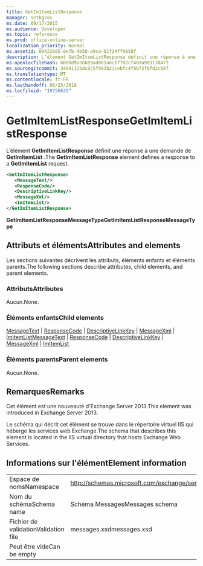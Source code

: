 ```yaml
---
title: GetImItemListResponse
manager: sethgros
ms.date: 09/17/2015
ms.audience: Developer
ms.topic: reference
ms.prod: office-online-server
localization_priority: Normal
ms.assetid: 00422885-0e7b-4b50-a9ca-01f24ff9858f
description: L’élément GetImItemListResponse définit une réponse à une demande de GetImItemList.
ms.openlocfilehash: 60d0d9a36b89ad861a6c17702cf48da901138472
ms.sourcegitcommit: 34041125dc8c5f993b21cebfc4f8b72f0fd2cb6f
ms.translationtype: MT
ms.contentlocale: fr-FR
ms.lasthandoff: 06/25/2018
ms.locfileid: "19756635"
---
```

# <a name="getimitemlistresponse"></a><span data-ttu-id="af163-103">GetImItemListResponse</span><span class="sxs-lookup"><span data-stu-id="af163-103">GetImItemListResponse</span></span>

<span data-ttu-id="af163-104">L’élément **GetImItemListResponse** définit une réponse à une demande de **GetImItemList** .</span><span class="sxs-lookup"><span data-stu-id="af163-104">The **GetImItemListResponse** element defines a response to a **GetImItemList** request.</span></span> 
  
```XML
<GetImItemListResponse>
   <MessageText/>
   <ResponseCode/>
   <DescriptiveLinkKey/>
   <MessageXml/>
   <ImItemList/>
</GetImItemListResponse>
```

 <span data-ttu-id="af163-105">**GetImItemListResponseMessageType**</span><span class="sxs-lookup"><span data-stu-id="af163-105">**GetImItemListResponseMessageType**</span></span>
## <a name="attributes-and-elements"></a><span data-ttu-id="af163-106">Attributs et éléments</span><span class="sxs-lookup"><span data-stu-id="af163-106">Attributes and elements</span></span>

<span data-ttu-id="af163-107">Les sections suivantes décrivent les attributs, éléments enfants et éléments parents.</span><span class="sxs-lookup"><span data-stu-id="af163-107">The following sections describe attributes, child elements, and parent elements.</span></span>
  
### <a name="attributes"></a><span data-ttu-id="af163-108">Attributs</span><span class="sxs-lookup"><span data-stu-id="af163-108">Attributes</span></span>

<span data-ttu-id="af163-109">Aucun.</span><span class="sxs-lookup"><span data-stu-id="af163-109">None.</span></span>
  
### <a name="child-elements"></a><span data-ttu-id="af163-110">Éléments enfants</span><span class="sxs-lookup"><span data-stu-id="af163-110">Child elements</span></span>

<span data-ttu-id="af163-111">[MessageText](messagetext.md) | [ResponseCode](responsecode.md) | [DescriptiveLinkKey](descriptivelinkkey.md) | [MessageXml](messagexml.md) | [ImItemList](imitemlist.md)</span><span class="sxs-lookup"><span data-stu-id="af163-111">[MessageText](messagetext.md) | [ResponseCode](responsecode.md) | [DescriptiveLinkKey](descriptivelinkkey.md) | [MessageXml](messagexml.md) | [ImItemList](imitemlist.md)</span></span>
  
### <a name="parent-elements"></a><span data-ttu-id="af163-112">Éléments parents</span><span class="sxs-lookup"><span data-stu-id="af163-112">Parent elements</span></span>

<span data-ttu-id="af163-113">Aucun.</span><span class="sxs-lookup"><span data-stu-id="af163-113">None.</span></span>
  
## <a name="remarks"></a><span data-ttu-id="af163-114">Remarques</span><span class="sxs-lookup"><span data-stu-id="af163-114">Remarks</span></span>

<span data-ttu-id="af163-115">Cet élément est une nouveauté d'Exchange Server 2013.</span><span class="sxs-lookup"><span data-stu-id="af163-115">This element was introduced in Exchange Server 2013.</span></span>
  
<span data-ttu-id="af163-116">Le schéma qui décrit cet élément se trouve dans le répertoire virtuel IIS qui héberge les services web Exchange.</span><span class="sxs-lookup"><span data-stu-id="af163-116">The schema that describes this element is located in the IIS virtual directory that hosts Exchange Web Services.</span></span>
  
## <a name="element-information"></a><span data-ttu-id="af163-117">Informations sur l'élément</span><span class="sxs-lookup"><span data-stu-id="af163-117">Element information</span></span>

|||
|:-----|:-----|
|<span data-ttu-id="af163-118">Espace de noms</span><span class="sxs-lookup"><span data-stu-id="af163-118">Namespace</span></span>  <br/> |http://schemas.microsoft.com/exchange/services/2006/messages  <br/> |
|<span data-ttu-id="af163-119">Nom du schéma</span><span class="sxs-lookup"><span data-stu-id="af163-119">Schema name</span></span>  <br/> |<span data-ttu-id="af163-120">Schéma Messages</span><span class="sxs-lookup"><span data-stu-id="af163-120">Messages schema</span></span>  <br/> |
|<span data-ttu-id="af163-121">Fichier de validation</span><span class="sxs-lookup"><span data-stu-id="af163-121">Validation file</span></span>  <br/> |<span data-ttu-id="af163-122">messages.xsd</span><span class="sxs-lookup"><span data-stu-id="af163-122">messages.xsd</span></span>  <br/> |
|<span data-ttu-id="af163-123">Peut être vide</span><span class="sxs-lookup"><span data-stu-id="af163-123">Can be empty</span></span>  <br/> ||
   

